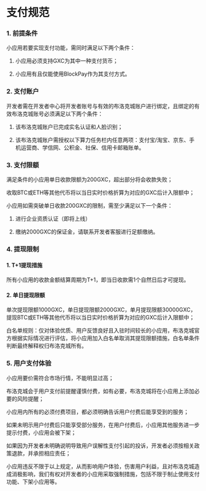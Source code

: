 # 支付规范

### 1. 前提条件

小应用若要实现支付功能，需同时满足以下两个条件：

1. 小应用必须支持GXC为其中一种支付货币；

2. 小应用有且仅能使用BlockPay作为其支付方式。

### 2. 支付账户

开发者需在开发者中心将开发者账号与有效的布洛克城账户进行绑定，且绑定的有效布洛克城账号必须满足以下两个条件：

1. 该布洛克城账户已完成实名认证和人脸识别；

2. 该布洛克城账户需授权以下算力任务栏内任意两项：支付宝/淘宝、京东、手机运营商、学信网、公积金、社保、信用卡邮箱账单。

### 3. 支付限额

满足条件的小应用单日收款限额为200GXC，超出部分将会收款失败；

收取BTC或ETH等其他代币将以当日实时价格折算为对应的GXC后计入限额中；

小应用如需突破单日收款200GXC的限制，需至少满足以下一个条件：

1. 进行企业资质认证（即将上线）

2. 缴纳2000GXC的保证金，请联系开发者客服进行足额缴纳。

### 4. 提现限制

#### 1. T+1提现措施

所有小应用的收款金额结算周期为T+1，即当日收款需1个自然日后才可提现。

#### 2. 单日提现限额

单次提现限额1000GXC，单日提现限额2000GXC，单月提现限额30000GXC，提现BTC或ETH等其他代币将以当日实时价格折算为对应的GXC后计入限额中；

白名单规则：仅对体验优质、用户反馈良好且入驻时间较长的小应用，布洛克城官方根据实际情况进行评估，将小应用加入白名单取消其提现限额措施，白名单条件判断最终解释权归布洛克城所有。

### 5. 用户支付体验

小应用要价需符合市场行情，不能明显过高；

布洛克城会于用户支付前提醒谨慎付费，如有必要，布洛克城将在小应用上添加必要的风险提醒；

小应用内所有的必须付费项目，都必须明确告诉用户付费后能享受到的服务；

如果未明示用户付费后只能享受部分服务，在用户付费后，小应用其他服务进一步提示付费，小应用会被下架；

如果因为开发者未明确说明导致用户误解性支付引起的投诉，开发者必须按相关政策退款，并承担相应责任；

小应用违反不限于以上规定，从而影响用户体验，伤害用户利益，且对布洛克城造成消极影响，我们有权对开发者的小应用采取强制措施，包括不限于制止使用支付功能、下架小应用等。
